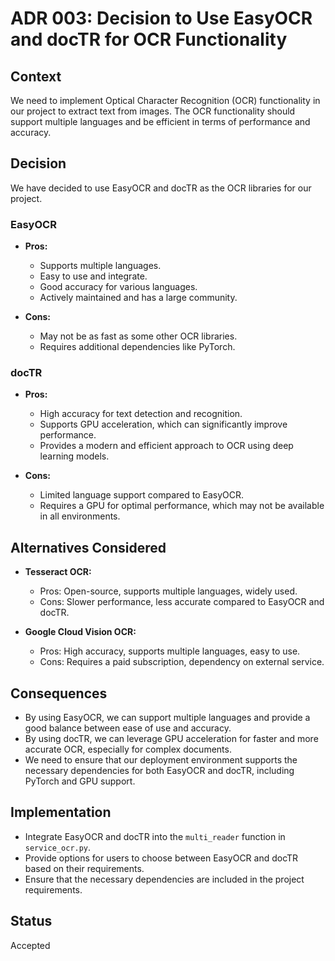 # ADR 003: Decision to Use EasyOCR and docTR for OCR Functionality

## Context
We need to implement Optical Character Recognition (OCR) functionality in our project to extract text from images. The OCR functionality should support multiple languages and be efficient in terms of performance and accuracy.

## Decision
We have decided to use EasyOCR and docTR as the OCR libraries for our project.

### EasyOCR
- **Pros:**
  - Supports multiple languages.
  - Easy to use and integrate.
  - Good accuracy for various languages.
  - Actively maintained and has a large community.

- **Cons:**
  - May not be as fast as some other OCR libraries.
  - Requires additional dependencies like PyTorch.

### docTR
- **Pros:**
  - High accuracy for text detection and recognition.
  - Supports GPU acceleration, which can significantly improve performance.
  - Provides a modern and efficient approach to OCR using deep learning models.

- **Cons:**
  - Limited language support compared to EasyOCR.
  - Requires a GPU for optimal performance, which may not be available in all environments.

## Alternatives Considered
- **Tesseract OCR:**
  - Pros: Open-source, supports multiple languages, widely used.
  - Cons: Slower performance, less accurate compared to EasyOCR and docTR.

- **Google Cloud Vision OCR:**
  - Pros: High accuracy, supports multiple languages, easy to use.
  - Cons: Requires a paid subscription, dependency on external service.

## Consequences
- By using EasyOCR, we can support multiple languages and provide a good balance between ease of use and accuracy.
- By using docTR, we can leverage GPU acceleration for faster and more accurate OCR, especially for complex documents.
- We need to ensure that our deployment environment supports the necessary dependencies for both EasyOCR and docTR, including PyTorch and GPU support.

## Implementation
- Integrate EasyOCR and docTR into the `multi_reader` function in `service_ocr.py`.
- Provide options for users to choose between EasyOCR and docTR based on their requirements.
- Ensure that the necessary dependencies are included in the project requirements.

## Status
Accepted
